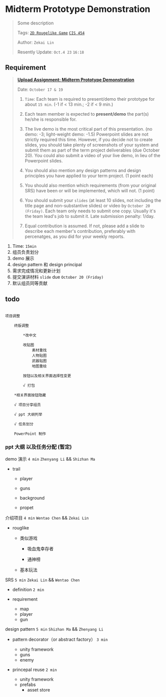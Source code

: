 # Midterm Prototype Demonstration

> Some description
>
> Tags: [`2D Rougelike Game`](../../view/ColorWar/index.md) [`CIS 454`](../../view/CIS454/index.md)
>  
> Author: `Zekai Lin`
>
> Resently Update: `Oct.4 23` `16:18`

## Requirement

> [**Upload Assignment: Midterm Prototype Demonstration**](https://blackboard.syracuse.edu/webapps/assignment/uploadAssignment?content_id=_9312317_1&course_id=_499687_1&group_id=&mode=view)
>
> Date: `October 17 & 19`
>
> 1. `Time`: Each team is required to present/demo their prototype for about `15 min`. (-1 if < 13 min.; -2 if < 9 min.)
>
> 2. Each team member is expected to **present/demo** the part(s) he/she is responsible for. 
>
> 3. The live demo is the most critical part of this presentation. (no demo: -3; light-weight demo: -1.5) Powerpoint slides are not strictly required this time. However, if you decide not to create slides, you should take plenty of screenshots of your system and submit them as part of the term project deliverables (due October 20). You could also submit a video of your live demo, in lieu of the Powerpoint slides.
>
> 4. You should also mention any design patterns and design principles you have applied to your term project. (1 point each)
>
> 5. You should also mention which requirements (from your original SRS) have been or will be implemented, which will not. (1 point)
>
> 6. You should submit your `slides` (at least 10 slides, not including the title page and non-substantive slides) or video by `October 20 (Friday)`. Each team only needs to submit one copy. Usually it's the team lead's job to submit it. Late submission penalty: 1/day.
>
> 7. Equal contribution is assumed. If not, please add a slide to describe each member's contribution, preferably with percenatges, as you did for your weekly reports.

1. Time: `15min`
2. 组员负责划分
3. demo 展示
4. design pattern 和 design principal
5. 需求完成情况和更新计划
6. 提交演讲材料 `slide` due `October 20 (Friday)`
7. 默认组员同等贡献

## todo

``` plaintext

项目调整

    终版调整

        *改中文

        改贴图
            素材重找
            人物贴图
            武器贴图
            地图重绘

        按钮以及相关界面选择性变更

        √ 打包

    *相关界面按钮隐藏

    √ 项目分享组员

    √ ppt 大纲列举

    √ 任务划分

    PowerPoint 制作

```

### ppt 大纲 以及任务分配 (暂定)

demo 演示 `4 min` `Zhenyang Li` && `Shizhan Ma`

- trail

  - player

  - guns

  - background
  
  - propet

介绍项目 `4 min` `Wentao Chen` && `Zekai Lin`

- rouglike

  - 类似游戏

    - 吸血鬼幸存者

    - 通神榜

  - 基本玩法

SRS `5 min` `Zekai Lin` && `Wentao Chen`

- definition `2 min`
  
- requirement
  - map
  - player
  - gun

design pattern `5 min` `Shizhan Ma` && `Zhenyang Li`

- pattern decorator（or abstract factory） `3 min`
  - unity framework
  - guns
  - enemy

- princepal reuse `2 min`
  - unity framework
  - prefabs
    - asset store
